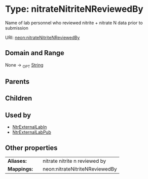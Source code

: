 
# Type: nitrateNitriteNReviewedBy


Name of lab personnel who reviewed nitrite + nitrate N data prior to submission

URI: [neon:nitrateNitriteNReviewedBy](https://data.neonscience.org/nitrateNitriteNReviewedBy)


## Domain and Range

None ->  <sub>OPT</sub> [String](types/String.md)

## Parents


## Children


## Used by

 * [NtrExternalLabIn](NtrExternalLabIn.md)
 * [NtrExternalLabPub](NtrExternalLabPub.md)

## Other properties

|  |  |  |
| --- | --- | --- |
| **Aliases:** | | nitrate nitrite n reviewed by |
| **Mappings:** | | neon:nitrateNitriteNReviewedBy |

